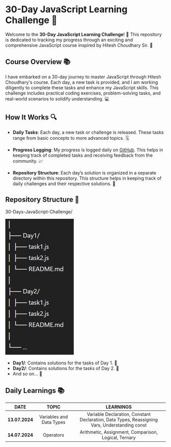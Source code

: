 # 30-Day JavaScript Learning Challenge 🚀

Welcome to the **30-Day JavaScript Learning Challenge**! 🎉 This repository is dedicated to tracking my progress through an exciting and comprehensive JavaScript course inspired by Hitesh Choudhary Sir. 🌟

## Course Overview 📚

I have embarked on a 30-day journey to master JavaScript through Hitesh Choudhary's course. Each day, a new task is provided, and I am working diligently to complete these tasks and enhance my JavaScript skills. This challenge includes practical coding exercises, problem-solving tasks, and real-world scenarios to solidify understanding. 💻

## How It Works 🔍

- **Daily Tasks**: Each day, a new task or challenge is released. These tasks range from basic concepts to more advanced topics. 🗓️

- **Progress Logging**: My progress is logged daily on [GitHub](https://github.com/pbtech25/30-Days-JS-Challenge.git). This helps in keeping track of completed tasks and receiving feedback from the community. 📈

- **Repository Structure**: Each day’s solution is organized in a separate directory within this repository. This structure helps in keeping track of daily challenges and their respective solutions. 📁

## Repository Structure 📂

30-Days-JavaScript-Challenge/

![Alt text](repo%20structure.png)

- **Day1/**: Contains solutions for the tasks of Day 1. 📅
- **Day2/**: Contains solutions for the tasks of Day 2. 📅
- And so on... 🔄

## Daily Learnings 📚

|    **DATE**    |        **TOPIC**         |                                         **LEARNINGS**                                         |
| :------------: | :----------------------: | :-------------------------------------------------------------------------------------------: |
| **13.07.2024** | Variables and Data Types | Variable Declaration, Constant Declaration, Data Types, Reassigning Vars, Understanding const |
| **14.07.2024** |        Operators         |                     Arithmetic, Assignment, Comparison, Logical, Ternary                      |
